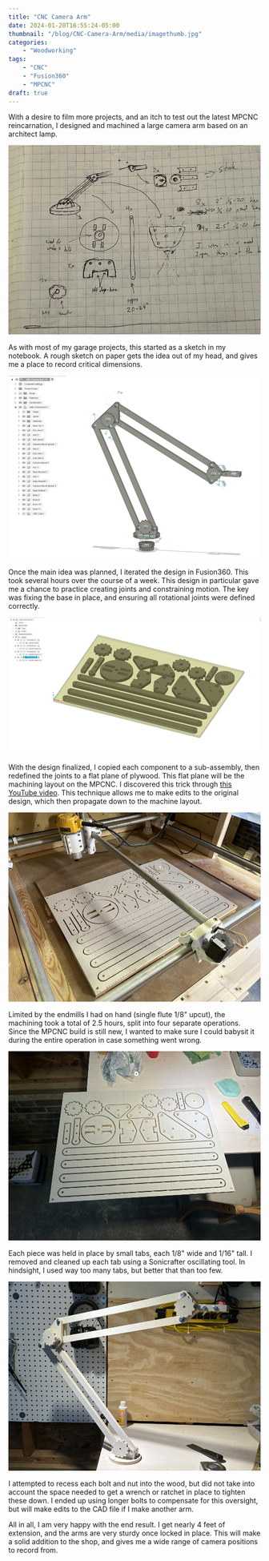 ```yaml
---
title: "CNC Camera Arm"
date: 2024-01-20T16:55:24-05:00
thumbnail: "/blog/CNC-Camera-Arm/media/imagethumb.jpg"
categories:
    - "Woodworking"
tags:
    - "CNC"
    - "Fusion360"
    - "MPCNC"
draft: true
---
```


With a desire to film more projects, and an itch to test out the latest MPCNC reincarnation, I designed and machined a large camera arm based on an architect lamp.
<!--more-->

![notebook](media/image01.jpg)

As with most of my garage projects, this started as a sketch in my notebook. A rough sketch on paper gets the idea out of my head, and gives me a place to record critical dimensions. 

![image05](media/image05.png)

Once the main idea was planned, I iterated the design in Fusion360. This took several hours over the course of a week. This design in particular gave me a chance to practice creating joints and constraining motion. The key was fixing the base in place, and ensuring all rotational joints were defined correctly.

![image04](media/image04.png)

With the design finalized, I copied each component to a sub-assembly, then redefined the joints to a flat plane of plywood. This flat plane will be the machining layout on the MPCNC. I discovered this trick through [this YouTube video](https://www.youtube.com/watch?v=jcZzs4l9QmU). This technique allows me to make edits to the original design, which then propagate down to the machine layout.

![image01](media/image01.jpeg)

Limited by the endmills I had on hand (single flute 1/8" upcut), the machining took a total of 2.5 hours, split into four separate operations. Since the MPCNC build is still new, I wanted to make sure I could babysit it during the entire operation in case something went wrong.

![image02](media/image02.jpeg)

Each piece was held in place by small tabs, each 1/8" wide and 1/16" tall. I removed and cleaned up each tab using a Sonicrafter oscillating tool. In hindsight, I used way too many tabs, but better that than too few.

![image03](media/image03.jpeg)

I attempted to recess each bolt and nut into the wood, but did not take into account the space needed to get a wrench or ratchet in place to tighten these down. I ended up using longer bolts to compensate for this oversight, but will make edits to the CAD file if I make another arm.

All in all, I am very happy with the end result. I get nearly 4 feet of extension, and the arms are very sturdy once locked in place. This will make a solid addition to the shop, and gives me a wide range of camera positions to record from.